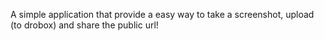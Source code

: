 A simple application that provide a easy way to take a screenshot, upload (to drobox) and share the public url!
